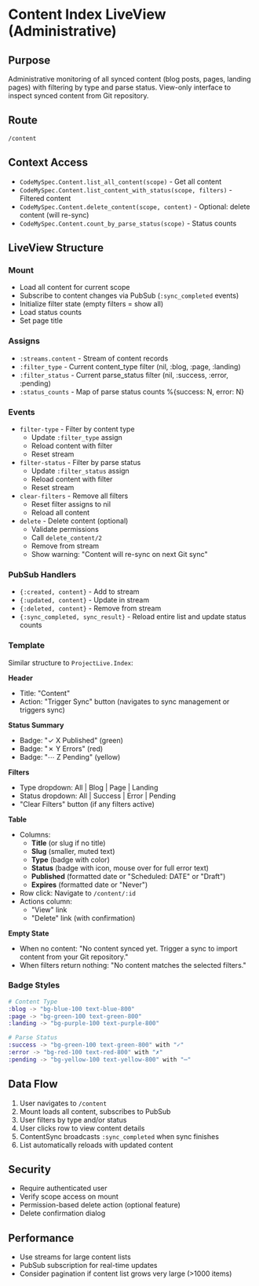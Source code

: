 # Content Index LiveView (Administrative)

## Purpose
Administrative monitoring of all synced content (blog posts, pages, landing pages) with filtering by type and parse status. View-only interface to inspect synced content from Git repository.

## Route
`/content`

## Context Access
- `CodeMySpec.Content.list_all_content(scope)` - Get all content
- `CodeMySpec.Content.list_content_with_status(scope, filters)` - Filtered content
- `CodeMySpec.Content.delete_content(scope, content)` - Optional: delete content (will re-sync)
- `CodeMySpec.Content.count_by_parse_status(scope)` - Status counts

## LiveView Structure

### Mount
- Load all content for current scope
- Subscribe to content changes via PubSub (`:sync_completed` events)
- Initialize filter state (empty filters = show all)
- Load status counts
- Set page title

### Assigns
- `:streams.content` - Stream of content records
- `:filter_type` - Current content_type filter (nil, :blog, :page, :landing)
- `:filter_status` - Current parse_status filter (nil, :success, :error, :pending)
- `:status_counts` - Map of parse status counts %{success: N, error: N}

### Events
- `filter-type` - Filter by content type
  - Update `:filter_type` assign
  - Reload content with filter
  - Reset stream
- `filter-status` - Filter by parse status
  - Update `:filter_status` assign
  - Reload content with filter
  - Reset stream
- `clear-filters` - Remove all filters
  - Reset filter assigns to nil
  - Reload all content
- `delete` - Delete content (optional)
  - Validate permissions
  - Call `delete_content/2`
  - Remove from stream
  - Show warning: "Content will re-sync on next Git sync"

### PubSub Handlers
- `{:created, content}` - Add to stream
- `{:updated, content}` - Update in stream
- `{:deleted, content}` - Remove from stream
- `{:sync_completed, sync_result}` - Reload entire list and update status counts

### Template
Similar structure to `ProjectLive.Index`:

**Header**
- Title: "Content"
- Action: "Trigger Sync" button (navigates to sync management or triggers sync)

**Status Summary**
- Badge: "✓ X Published" (green)
- Badge: "✗ Y Errors" (red)
- Badge: "⋯ Z Pending" (yellow)

**Filters**
- Type dropdown: All | Blog | Page | Landing
- Status dropdown: All | Success | Error | Pending
- "Clear Filters" button (if any filters active)

**Table**
- Columns:
  - **Title** (or slug if no title)
  - **Slug** (smaller, muted text)
  - **Type** (badge with color)
  - **Status** (badge with icon, mouse over for full error text)
  - **Published** (formatted date or "Scheduled: DATE" or "Draft")
  - **Expires** (formatted date or "Never")
- Row click: Navigate to `/content/:id`
- Actions column:
  - "View" link
  - "Delete" link (with confirmation)

**Empty State**
- When no content: "No content synced yet. Trigger a sync to import content from your Git repository."
- When filters return nothing: "No content matches the selected filters."

### Badge Styles
```elixir
# Content Type
:blog -> "bg-blue-100 text-blue-800"
:page -> "bg-green-100 text-green-800"
:landing -> "bg-purple-100 text-purple-800"

# Parse Status
:success -> "bg-green-100 text-green-800" with "✓"
:error -> "bg-red-100 text-red-800" with "✗"
:pending -> "bg-yellow-100 text-yellow-800" with "⋯"
```

## Data Flow
1. User navigates to `/content`
2. Mount loads all content, subscribes to PubSub
3. User filters by type and/or status
4. User clicks row to view content details
5. ContentSync broadcasts `:sync_completed` when sync finishes
6. List automatically reloads with updated content

## Security
- Require authenticated user
- Verify scope access on mount
- Permission-based delete action (optional feature)
- Delete confirmation dialog

## Performance
- Use streams for large content lists
- PubSub subscription for real-time updates
- Consider pagination if content list grows very large (>1000 items)
